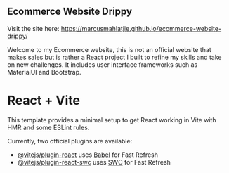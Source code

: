 ## Ecommerce Website Drippy

Visit the site here: https://marcusmahlatjie.github.io/ecommerce-website-drippy/

Welcome to my Ecommerce website, this is not an official website that makes sales but is rather a React project I built to refine my
skills and take on new challenges. It includes user interface frameworks such as MaterialUI and Bootstrap.

# React + Vite

This template provides a minimal setup to get React working in Vite with HMR and some ESLint rules.

Currently, two official plugins are available:

- [@vitejs/plugin-react](https://github.com/vitejs/vite-plugin-react/blob/main/packages/plugin-react/README.md) uses [Babel](https://babeljs.io/) for Fast Refresh
- [@vitejs/plugin-react-swc](https://github.com/vitejs/vite-plugin-react-swc) uses [SWC](https://swc.rs/) for Fast Refresh
